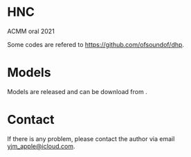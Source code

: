 # HNC
ACMM oral 2021

Some codes are refered to https://github.com/ofsoundof/dhp.

# Models

Models are released and can be download from .

# Contact
If there is any problem, please contact the author via email yjm_apple@icloud.com.
